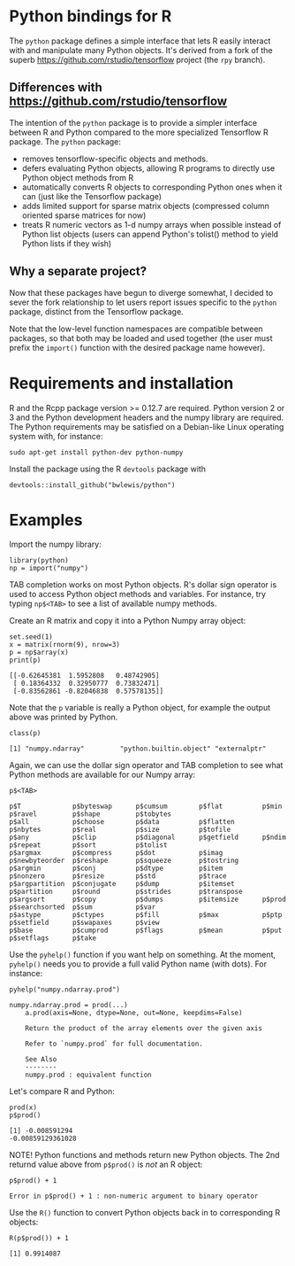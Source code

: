 # Python bindings for R

The `python` package defines a simple interface that lets R easily interact
with and manipulate many Python objects. It's derived from a fork of the superb
https://github.com/rstudio/tensorflow project (the `rpy` branch).

## Differences with https://github.com/rstudio/tensorflow

The intention of the `python` package is to provide a simpler interface between
R and Python compared to the more specialized Tensorflow R package.
The `python` package:

- removes tensorflow-specific objects and methods. 
- defers evaluating Python objects, allowing R programs to directly use Python object methods from R
- automatically converts R objects to corresponding Python ones when it can (just like the Tensorflow package)
- adds limited support for sparse matrix objects (compressed column oriented sparse matrices for now)
- treats R numeric vectors as 1-d numpy arrays when possible instead of Python list objects (users can append Python's tolist() method to yield Python lists if they wish)

## Why a separate project?

Now that these packages have begun to diverge somewhat, I decided to sever the
fork relationship to let users report issues specific to the `python` package,
distinct from the Tensorflow package.

Note that the low-level function namespaces are compatible between packages, so
that both may be loaded and used together (the user must prefix the `import()`
function with the desired package name however).

# Requirements and installation

R and the Rcpp package version >= 0.12.7 are required.  Python version 2 or 3
and the Python development headers and the numpy library are required. The Python
requirements may be satisfied on a Debian-like Linux operating system with,
for instance:
```
sudo apt-get install python-dev python-numpy
```

Install the package using the R `devtools` package with
```{r}
devtools::install_github("bwlewis/python")
```

# Examples

Import the numpy library:
```{r}
library(python)
np = import("numpy")
```
TAB completion works on most Python objects. R's dollar sign operator
is used to access Python object methods and variables.
For instance, try typing `np$<TAB>` to see a list of available numpy methods.

Create an R matrix and copy it into a Python Numpy array object:
```{r}
set.seed(1)
x = matrix(rnorm(9), nrow=3)
p = np$array(x)
print(p)
```
```
[[-0.62645381  1.5952808   0.48742905]
 [ 0.18364332  0.32950777  0.73832471]
 [-0.83562861 -0.82046838  0.57578135]]
```
Note that the `p` variable is really a Python object, for example the output
above was printed by Python.
```{r}
class(p)
```
```
[1] "numpy.ndarray"         "python.builtin.object" "externalptr"
```
Again, we can use the dollar sign operator and TAB completion to see what
Python methods are available for our Numpy array:
```
p$<TAB>

p$T             p$byteswap      p$cumsum        p$flat          p$min           p$ravel         p$shape         p$tobytes
p$all           p$choose        p$data          p$flatten       p$nbytes        p$real          p$size          p$tofile
p$any           p$clip          p$diagonal      p$getfield      p$ndim          p$repeat        p$sort          p$tolist
p$argmax        p$compress      p$dot           p$imag          p$newbyteorder  p$reshape       p$squeeze       p$tostring
p$argmin        p$conj          p$dtype         p$item          p$nonzero       p$resize        p$std           p$trace
p$argpartition  p$conjugate     p$dump          p$itemset       p$partition     p$round         p$strides       p$transpose
p$argsort       p$copy          p$dumps         p$itemsize      p$prod          p$searchsorted  p$sum           p$var
p$astype        p$ctypes        p$fill          p$max           p$ptp           p$setfield      p$swapaxes      p$view
p$base          p$cumprod       p$flags         p$mean          p$put           p$setflags      p$take
```
Use the `pyhelp()` function if you want help on something. At the moment,
`pyhelp()` needs you to provide a full valid Python name (with dots). For instance:
```{r}
pyhelp("numpy.ndarray.prod")
```
```
numpy.ndarray.prod = prod(...)
    a.prod(axis=None, dtype=None, out=None, keepdims=False)
    
    Return the product of the array elements over the given axis
    
    Refer to `numpy.prod` for full documentation.
    
    See Also
    --------
    numpy.prod : equivalent function
```
Let's compare R and Python:
```{r}
prod(x)
p$prod()
```
```
[1] -0.008591294
-0.00859129361028
```

NOTE! Python functions and methods return new Python objects. The 2nd returnd
value above from `p$prod()` is *not* an R object:
```{r}
p$prod() + 1
```
```
Error in p$prod() + 1 : non-numeric argument to binary operator
```

Use the `R()` function to convert Python objects back in to corresponding R
objects:
```{r}
R(p$prod()) + 1
```
```
[1] 0.9914087
```
